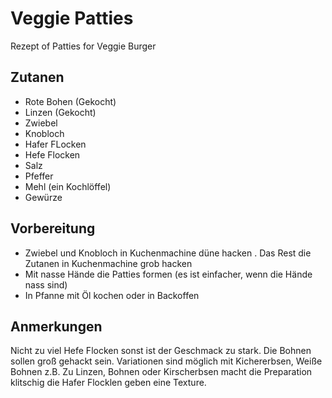 # Veggie Patties

Rezept of Patties for Veggie Burger

## Zutanen
- Rote Bohen (Gekocht)
- Linzen (Gekocht)
- Zwiebel
- Knobloch 
- Hafer FLocken
- Hefe Flocken
- Salz
- Pfeffer
- Mehl (ein Kochlöffel)
- Gewürze

## Vorbereitung
- Zwiebel und Knobloch in Kuchenmachine düne hacken
. Das Rest die Zutanen in Kuchenmachine grob hacken
- Mit nasse Hände die Patties formen (es ist einfacher, wenn die Hände nass sind)
- In Pfanne mit Öl kochen oder in Backoffen

## Anmerkungen
Nicht zu viel Hefe Flocken sonst ist der Geschmack zu stark.
Die Bohnen sollen groß gehackt sein.
Variationen sind möglich mit Kichererbsen, Weiße Bohnen z.B.
Zu Linzen, Bohnen oder Kirscherbsen macht die Preparation klitschig die Hafer Flocklen geben eine Texture.
